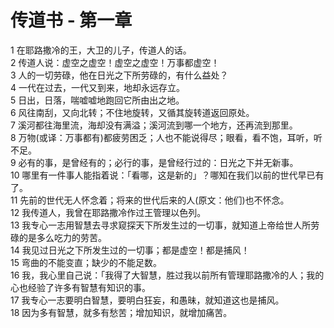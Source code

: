 # 传道书 - 第一章
  
 1 在耶路撒冷的王，大卫的儿子，传道人的话。  
 2 传道人说：虚空之虚空！虚空之虚空！万事都虚空！  
 3 人的一切劳碌，他在日光之下所劳碌的，有什么益处？  
 4 一代在过去，一代又到来，地却永远存立。  
 5 日出，日落，喘嘘嘘地跑回它所由出之地。  
 6 风往南刮，又向北转；不住地旋转，又循其旋转道返回原处。  
 7 溪河都往海里流，海却没有满溢；溪河流到哪一个地方，还再流到那里。  
 8 万物(或译：万事都有)都疲劳困乏；人也不能说得尽；眼看，看不饱，耳听，听不足。  
 9 必有的事，是曾经有的；必行的事，是曾经行过的：日光之下并无新事。  
 10 哪里有一件事人能指着说：「看哪，这是新的」？哪知在我们以前的世代早已有了。  
 11 先前的世代无人怀念着；将来的世代后来的人(原文：他们)也不怀念。  
 12 我传道人，我曾在耶路撒冷作过王管理以色列。  
 13 我专心一志用智慧去寻求窥探天下所发生过的一切事，就知道上帝给世人所劳碌的是多么吃力的劳苦。  
 14 我见过日光之下所发生过的一切事；都是虚空！都是捕风！  
 15 弯曲的不能变直；缺少的不能足数。  
 16 我，我心里自己说：「我得了大智慧，胜过我以前所有管理耶路撒冷的人；我的心也经验了许多有智慧有知识的事。  
 17 我专心一志要明白智慧，要明白狂妄，和愚昧，就知道这也是捕风。  
 18 因为多有智慧，就多有愁苦；增加知识，就增加痛苦。